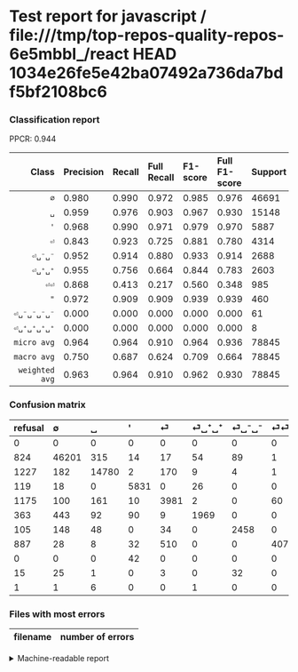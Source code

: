 # Test report for javascript / file:///tmp/top-repos-quality-repos-6e5mbbl_/react HEAD 1034e26fe5e42ba07492a736da7bdf5bf2108bc6

### Classification report

PPCR: 0.944

| Class | Precision | Recall | Full Recall | F1-score | Full F1-score | Support | Full Support | PPCR |
|------:|:----------|:-------|:------------|:---------|:---------|:--------|:-------------|:-----|
| `∅` | 0.980| 0.990| 0.972| 0.985| 0.976| 46691| 47515| 0.983 |
| `␣` | 0.959| 0.976| 0.903| 0.967| 0.930| 15148| 16375| 0.925 |
| `'` | 0.968| 0.990| 0.971| 0.979| 0.970| 5887| 6006| 0.980 |
| `⏎` | 0.843| 0.923| 0.725| 0.881| 0.780| 4314| 5489| 0.786 |
| `⏎␣⁻␣⁻` | 0.952| 0.914| 0.880| 0.933| 0.914| 2688| 2793| 0.962 |
| `⏎␣⁺␣⁺` | 0.955| 0.756| 0.664| 0.844| 0.783| 2603| 2966| 0.878 |
| `⏎⏎` | 0.868| 0.413| 0.217| 0.560| 0.348| 985| 1872| 0.526 |
| `"` | 0.972| 0.909| 0.909| 0.939| 0.939| 460| 460| 1.000 |
| `⏎␣⁻␣⁻␣⁻␣⁻` | 0.000| 0.000| 0.000| 0.000| 0.000| 61| 76| 0.803 |
| `⏎␣⁺␣⁺␣⁺␣⁺` | 0.000| 0.000| 0.000| 0.000| 0.000| 8| 9| 0.889 |
| `micro avg` | 0.964| 0.964| 0.910| 0.964| 0.936| 78845| 83561| 0.944 |
| `macro avg` | 0.750| 0.687| 0.624| 0.709| 0.664| 78845| 83561| 0.944 |
| `weighted avg` | 0.963| 0.964| 0.910| 0.962| 0.930| 78845| 83561| 0.944 |

### Confusion matrix

|refusal|  ∅| ␣| '| ⏎| ⏎␣⁺␣⁺| ⏎␣⁻␣⁻| ⏎⏎| "| ⏎␣⁻␣⁻␣⁻␣⁻| ⏎␣⁺␣⁺␣⁺␣⁺| 
|:---|:---|:---|:---|:---|:---|:---|:---|:---|:---|:---|
|0 |0 |0 |0 |0 |0 |0 |0 |0 |0 |0 |
|824 |46201 |315 |14 |17 |54 |89 |1 |0 |0 |0 |
|1227 |182 |14780 |2 |170 |9 |4 |1 |0 |0 |0 |
|119 |18 |0 |5831 |0 |26 |0 |0 |12 |0 |0 |
|1175 |100 |161 |10 |3981 |2 |0 |60 |0 |0 |0 |
|363 |443 |92 |90 |9 |1969 |0 |0 |0 |0 |0 |
|105 |148 |48 |0 |34 |0 |2458 |0 |0 |0 |0 |
|887 |28 |8 |32 |510 |0 |0 |407 |0 |0 |0 |
|0 |0 |0 |42 |0 |0 |0 |0 |418 |0 |0 |
|15 |25 |1 |0 |3 |0 |32 |0 |0 |0 |0 |
|1 |1 |6 |0 |0 |1 |0 |0 |0 |0 |0 |

### Files with most errors

| filename | number of errors|
|:----:|:-----|

<details>
    <summary>Machine-readable report</summary>
```json
{
  "cl_report": {"\"": {"f1-score": 0.9393258426966291, "precision": 0.9720930232558139, "recall": 0.908695652173913, "support": 460}, "\u0027": {"f1-score": 0.9793416190796103, "precision": 0.9684437801029729, "recall": 0.990487514863258, "support": 5887}, "macro avg": {"f1-score": 0.7088456150136888, "precision": 0.749703791283711, "recall": 0.6871271836820407, "support": 78845}, "micro avg": {"f1-score": 0.9644872851797831, "precision": 0.9644872851797831, "recall": 0.9644872851797831, "support": 78845}, "weighted avg": {"f1-score": 0.9624437227801903, "precision": 0.9634888309910009, "recall": 0.9644872851797831, "support": 78845}, "\u2205": {"f1-score": 0.984707524750365, "precision": 0.9799558817290969, "recall": 0.9895054721466664, "support": 46691}, "\u23ce": {"f1-score": 0.8809471121929631, "precision": 0.8427180355630821, "recall": 0.9228094575799722, "support": 4314}, "\u23ce\u23ce": {"f1-score": 0.5598349381017882, "precision": 0.8678038379530917, "recall": 0.4131979695431472, "support": 985}, "\u23ce\u2423\u207a\u2423\u207a": {"f1-score": 0.8443396226415094, "precision": 0.95536147501213, "recall": 0.7564348828275067, "support": 2603}, "\u23ce\u2423\u207a\u2423\u207a\u2423\u207a\u2423\u207a": {"f1-score": 0.0, "precision": 0.0, "recall": 0.0, "support": 8}, "\u23ce\u2423\u207b\u2423\u207b": {"f1-score": 0.9326503509770442, "precision": 0.9516066589237321, "recall": 0.9144345238095238, "support": 2688}, "\u23ce\u2423\u207b\u2423\u207b\u2423\u207b\u2423\u207b": {"f1-score": 0.0, "precision": 0.0, "recall": 0.0, "support": 61}, "\u2423": {"f1-score": 0.9673091396969796, "precision": 0.9590552202971904, "recall": 0.9757063638764193, "support": 15148}},
  "cl_report_full": {"\"": {"f1-score": 0.9393258426966291, "precision": 0.9720930232558139, "recall": 0.908695652173913, "support": 460}, "\u0027": {"f1-score": 0.9696516171946454, "precision": 0.9684437801029729, "recall": 0.9708624708624709, "support": 6006}, "macro avg": {"f1-score": 0.6640196137187058, "precision": 0.749703791283711, "recall": 0.6241096699736124, "support": 83561}, "micro avg": {"f1-score": 0.9364801793037204, "precision": 0.9644872851797831, "recall": 0.9100537332008951, "support": 83561}, "weighted avg": {"f1-score": 0.9295337172768833, "precision": 0.9606445195944826, "recall": 0.9100537332008951, "support": 83561}, "\u2205": {"f1-score": 0.976135895458531, "precision": 0.9799558817290969, "recall": 0.9723455750815532, "support": 47515}, "\u23ce": {"f1-score": 0.7795946342896309, "precision": 0.8427180355630821, "recall": 0.7252687192566952, "support": 5489}, "\u23ce\u23ce": {"f1-score": 0.3477146518581803, "precision": 0.8678038379530917, "recall": 0.21741452991452992, "support": 1872}, "\u23ce\u2423\u207a\u2423\u207a": {"f1-score": 0.7833698030634573, "precision": 0.95536147501213, "recall": 0.6638570465273095, "support": 2966}, "\u23ce\u2423\u207a\u2423\u207a\u2423\u207a\u2423\u207a": {"f1-score": 0.0, "precision": 0.0, "recall": 0.0, "support": 9}, "\u23ce\u2423\u207b\u2423\u207b": {"f1-score": 0.9144345238095238, "precision": 0.9516066589237321, "recall": 0.8800572860723237, "support": 2793}, "\u23ce\u2423\u207b\u2423\u207b\u2423\u207b\u2423\u207b": {"f1-score": 0.0, "precision": 0.0, "recall": 0.0, "support": 76}, "\u2423": {"f1-score": 0.9299691688164601, "precision": 0.9590552202971904, "recall": 0.9025954198473283, "support": 16375}},
  "ppcr": 0.943562188102105
}
```
</details>
